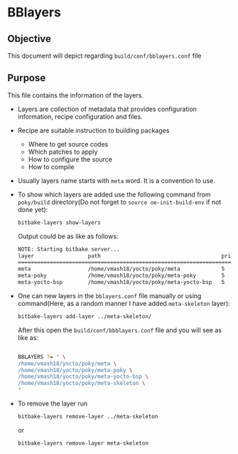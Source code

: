 BBlayers
========

## Objective

This document will depict regarding `build/conf/bblayers.conf` file

## Purpose

This file contains the information of the layers.
- Layers are collection of metadata that provides configuration information, recipe configuration and files.
- Recipe are suitable instruction to building packages
    - Where to get source codes
    - Which patches to apply
    - How to configure the source
    - How to compile
- Usually layers name starts with `meta` word. It is a convention to use.
- To show which layers are added use the following command from `poky/build` directory(Do not forget to `source oe-init-build-env` if not done yet):
  ```bash
  bitbake-layers show-layers
  ```

  Output could be as like as follows:
  ```bash
  NOTE: Starting bitbake server...
  layer                 path                                      priority
  ==========================================================================
  meta                  /home/vmash18/yocto/poky/meta             5
  meta-poky             /home/vmash18/yocto/poky/meta-poky        5
  meta-yocto-bsp        /home/vmash18/yocto/poky/meta-yocto-bsp   5
  ```
- One can new layers in the `bblayers.conf` file manually or using command(Here, as a random manner I have added `meta-skeleton` layer):
  ```bash
  bitbake-layers add-layer ../meta-skeleton/
  ```
  After this open the `build/conf/bbblayers.conf` file and you will see as like as:
  ```bash

  BBLAYERS ?= " \
  /home/vmash18/yocto/poky/meta \
  /home/vmash18/yocto/poky/meta-poky \
  /home/vmash18/yocto/poky/meta-yocto-bsp \
  /home/vmash18/yocto/poky/meta-skeleton \
  "
  ```

- To remove the layer run
  ```bash
  bitbake-layers remove-layer ../meta-skeleton
  ```
  or
  ```bash
  bitbake-layers remove-layer meta-skeleton
  ```